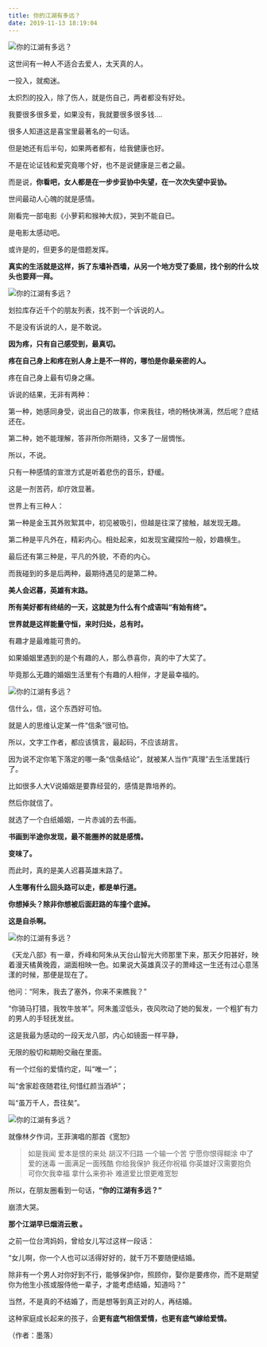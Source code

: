 ```yaml
---
title: 你的江湖有多远？
date: 2019-11-13 18:19:04
---
```

![你的江湖有多远？](http://p3.pstatp.com/large/pgc-image/3b68f34f9c3545c0a7302c1c359cc602)
 


 这世间有一种人不适合去爱人，太天真的人。

 一投入，就痴迷。

 太炽烈的投入，除了伤人，就是伤自己，两者都没有好处。

 我要很多很多爱，如果没有，我就要很多很多钱....

 很多人知道这是喜宝里最著名的一句话。

 但是她还有后半句，如果两者都有，给我健康也好。

 不是在论证钱和爱究竟哪个好，也不是说健康是三者之最。

 而是说，**你看吧，女人都是在一步步妥协中失望，在一次次失望中妥协。**

 世间最动人心魄的就是感情。

 刚看完一部电影《小萝莉和猴神大叔》，哭到不能自已。

 是电影太感动吧。

 或许是的，但更多的是借题发挥。

 **真实的生活就是这样，拆了东墙补西墙，从另一个地方受了委屈，找个别的什么坟头也要拜一拜。**

![你的江湖有多远？](http://p1.pstatp.com/large/pgc-image/f8dd5e0be3664c5e83e35684349ed8ab)
 


 划拉库存近千个的朋友列表，找不到一个诉说的人。

 不是没有诉说的人，是不敢说。

 **因为疼，只有自己感受到，最真切。**

 **疼在自己身上和疼在别人身上是不一样的，哪怕是你最亲密的人。**

 疼在自己身上最有切身之痛。

 诉说的结果，无非有两种：

 第一种，她感同身受，说出自己的故事，你来我往，喷的畅快淋漓，然后呢？症结还在。

 第二种，她不能理解，答非所你所期待，又多了一层惆怅。

 所以，不说。

 只有一种感情的宣泄方式是听着悲伤的音乐，舒缓。

 这是一剂苦药，却疗效显著。

 世界上有三种人：

 第一种是金玉其外败絮其中，初见被吸引，但越是往深了接触，越发现无趣。

 第二种是平凡外在，精彩内心。相处起来，如发现宝藏探险一般，妙趣横生。

 最后还有第三种是，平凡的外貌，不奇的内心。

 而我碰到的多是后两种，最期待遇见的是第二种。

 **美人会迟暮，英雄有末路。**

 **所有美好都有终结的一天，这就是为什么有个成语叫“有始有终”。**

 **世界就是这样能量守恒，来时归处，总有时。**

 有趣才是最难能可贵的。

 如果婚姻里遇到的是个有趣的人，那么恭喜你，真的中了大奖了。

 毕竟那么无趣的婚姻生活里有个有趣的人相伴，才是最幸福的。

![你的江湖有多远？](http://p1.pstatp.com/large/pgc-image/6ad65908a21442ab9625539880481852)
 


 信什么，信，这个东西好可怕。

 就是人的思维认定某一件“信条”很可怕。

 所以，文字工作者，都应该慎言，最起码，不应该胡言。

 因为说不定你笔下落定的哪一条“信条结论”，就被某人当作“真理”去生活里践行了。

 比如很多人大V说婚姻是要靠经营的，感情是靠培养的。

 然后你就信了。

 就选了一个白纸婚姻，一片赤诚的去书画。

 **书画到半途你发现，最不能圈养的就是感情。**

 **变味了。**

 而此时，真的是美人迟暮英雄末路了。

 **人生哪有什么回头路可以走，都是单行道。**

 **你想掉头？除非你想被后面赶路的车撞个底掉。**

 **这是自杀啊。**

![你的江湖有多远？](http://p1.pstatp.com/large/pgc-image/c234e07ab47e44bbb5e977d7d31d698e)
 


 《天龙八部》有一章，乔峰和阿朱从天台山智光大师那里下来，那天夕阳甚好，映着漫天橘黄晚霞，湖面相映一色。如果说大英雄真汉子的萧峰这一生还有过心意荡漾的时候，那便是现在了。

 他问：“阿朱，我去了塞外，你来不来瞧我？”

 “你骑马打猎，我牧牛放羊”。阿朱羞涩低头，夜风吹动了她的鬓发，一个粗犷有力的男人的手轻抚发丝。

 这是我最为感动的一段天龙八部，内心如镜面一样平静，

 无限的殷切和期盼交融在里面。

 有一个烂俗的爱情约定，叫“唯一”；

 叫“舍家趁夜随君往,何惜红颜当酒垆”；

 叫“虽万千人，吾往矣”。

![你的江湖有多远？](http://p9.pstatp.com/large/pgc-image/f293a158c6594a699f409e628cb39d2c)
 


 就像林夕作词，王菲演唱的那首《宽恕》

> 如是我闻 爱本是恨的来处 胡汉不归路 一个输一个苦 宁愿你恨得糊涂 中了爱的迷毒 一面满足一面残酷 你给我保护 我还你祝福 你英雄好汉需要抱负 可你欠我幸福 拿什么来弥补 难道爱比恨更难宽恕

 所以，在朋友圈看到一句话，**“你的江湖有多远？”**

 崩溃大哭。

 **那个江湖早已烟消云散 。**

 之前一位台湾妈妈，曾给女儿写过这样一段话：

 “女儿啊，你一个人也可以活得好好的，就千万不要随便结婚。

 除非有一个男人对你好到不行，能够保护你，照顾你，娶你是要疼你，而不是期望你为他生小孩或服侍他一辈子，才能考虑结婚，知道吗？”

 当然，不是真的不结婚了，而是想等到真正对的人，再结婚。

 这种家庭成长起来的孩子，会**更有底气相信爱情，也更有底气嫁给爱情。**

 （作者：墨落）

